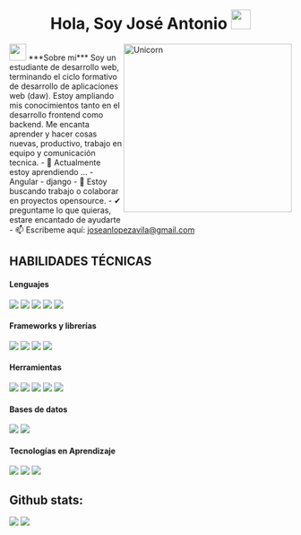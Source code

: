 <h1 align="center"> <b>Hola, Soy José Antonio </b> <img src="https://media.giphy.com/media/hvRJCLFzcasrR4ia7z/giphy.gif" width="35"></h1>
<img align="right" width=300px alt="Unicorn" src="https://c.tenor.com/GN73MKBawZYAAAAi/busy-cute.gif" />
<img src="https://media.giphy.com/media/ObNTw8Uzwy6KQ/giphy.gif" width="30px">&nbsp;***Sobre mi***
Soy un estudiante de desarrollo web, terminando el ciclo formativo de desarrollo de aplicaciones web (daw). Estoy ampliando mis conocimientos tanto en el desarrollo frontend como backend. Me encanta aprender y hacer cosas nuevas, productivo, trabajo en equipo y comunicación tecnica.
- 🌱 Actualmente estoy aprendiendo ...
  - Angular
  - django
- 👯 Estoy buscando trabajo o colaborar en proyectos opensource.
- ✔ preguntame lo que quieras, estare encantado de ayudarte<br>
- 📫 Escribeme aquí: <a href="mailto:joseanlopezavila@gmail.com">joseanlopezavila@gmail.com</a>


## HABILIDADES TÉCNICAS

<h4> Lenguajes </h4>
<span> 
  <img src="https://img.shields.io/badge/HTML5-E34F26?style=for-the-badge&logo=html5&logoColor=white">
  <img src="https://img.shields.io/badge/CSS3-1572B6?style=for-the-badge&logo=css3&logoColor=white">
  <img src="https://img.shields.io/badge/JavaScript-F7DF1E?style=for-the-badge&logo=javascript&logoColor=black">
  <img src="https://img.shields.io/badge/Java-ED8B00?style=for-the-badge&logo=java&logoColor=white">
  <img src="https://img.shields.io/badge/python-3670A0?style=for-the-badge&logo=python&logoColor=ffdd54">
</span>
<h4> Frameworks y librerías </h4>
<span> 
  <img src="https://img.shields.io/badge/spring-%236DB33F.svg?style=for-the-badge&logo=spring&logoColor=white">
  <img src="https://img.shields.io/badge/bootstrap-%238511FA.svg?style=for-the-badge&logo=bootstrap&logoColor=white">
  <img src="https://img.shields.io/badge/tailwindcss-%2338B2AC.svg?style=for-the-badge&logo=tailwind-css&logoColor=white">
  <img src="https://img.shields.io/badge/jquery-%230769AD.svg?style=for-the-badge&logo=jquery&logoColor=white">
</span>
<h4> Herramientas </h4>
<span> 
  <img src="https://img.shields.io/badge/git-%23F05033.svg?style=for-the-badge&logo=git&logoColor=white">
  <img src="https://img.shields.io/badge/docker-%230db7ed.svg?style=for-the-badge&logo=docker&logoColor=white">
  <img src="https://img.shields.io/badge/SASS-hotpink.svg?style=for-the-badge&logo=SASS&logoColor=white">
  <img src="https://img.shields.io/badge/Linux-FCC624?style=for-the-badge&logo=linux&logoColor=black">
  <img src="https://img.shields.io/badge/bash_script-%23121011.svg?style=for-the-badge&logo=gnu-bash&logoColor=white">
</span>

<h4> Bases de datos </h4>
<span>
  <img src="https://img.shields.io/badge/MySQL-00000F?style=for-the-badge&logo=mysql&logoColor=white">
  <img src="https://img.shields.io/badge/MongoDB-%234ea94b.svg?style=for-the-badge&logo=mongodb&logoColor=white">
</span>

<h4> Tecnologías en Aprendizaje </h4>
<span>
  <img src="https://img.shields.io/badge/angular-%23DD0031.svg?style=for-the-badge&logo=angular&logoColor=white">
  <img src="https://img.shields.io/badge/django-%23092E20.svg?style=for-the-badge&logo=django&logoColor=white">
  <img src="https://img.shields.io/badge/jasmine-%238A4182.svg?style=for-the-badge&logo=jasmine&logoColor=white">
</span>

<h2>Github stats:</h2> 

[![](https://github-readme-stats.vercel.app/api?username=dazai-fx&show_icons=true&theme=tokyonight&hide_border=true&locale=en)](https://github.com/dazai-fx)
[![](https://github-readme-streak-stats.herokuapp.com/?user=dazai-fx&theme=material-palenight)](https://github.com/dazai-fx)
</div>
